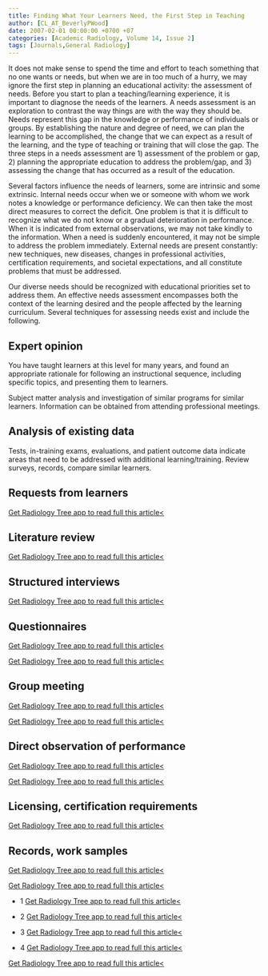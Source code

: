 ```yaml
---
title: Finding What Your Learners Need, the First Step in Teaching
author: [CL_AT_BeverlyPWood]
date: 2007-02-01 00:00:00 +0700 +07
categories: [Academic Radiology, Volume 14, Issue 2]
tags: [Journals,General Radiology]
---
```

It does not make sense to spend the time and effort to teach something that no one wants or needs, but when we are in too much of a hurry, we may ignore the first step in planning an educational activity: the assessment of needs. Before you start to plan a teaching/learning experience, it is important to diagnose the needs of the learners. A needs assessment is an exploration to contrast the way things are with the way they should be. Needs represent this gap in the knowledge or performance of individuals or groups. By establishing the nature and degree of need, we can plan the learning to be accomplished, the change that we can expect as a result of the learning, and the type of teaching or training that will close the gap. The three steps in a needs assessment are 1) assessment of the problem or gap, 2) planning the appropriate education to address the problem/gap, and 3) assessing the change that has occurred as a result of the education.

Several factors influence the needs of learners, some are intrinsic and some extrinsic. Internal needs occur when we or someone with whom we work notes a knowledge or performance deficiency. We can then take the most direct measures to correct the deficit. One problem is that it is difficult to recognize what we do not know or a gradual deterioration in performance. When it is indicated from external observations, we may not take kindly to the information. When a need is suddenly encountered, it may not be simple to address the problem immediately. External needs are present constantly: new techniques, new diseases, changes in professional activities, certification requirements, and societal expectations, and all constitute problems that must be addressed.

Our diverse needs should be recognized with educational priorities set to address them. An effective needs assessment encompasses both the context of the learning desired and the people affected by the learning curriculum. Several techniques for assessing needs exist and include the following.

## Expert opinion

You have taught learners at this level for many years, and found an appropriate rationale for following an instructional sequence, including specific topics, and presenting them to learners.

Subject matter analysis and investigation of similar programs for similar learners. Information can be obtained from attending professional meetings.

## Analysis of existing data

Tests, in-training exams, evaluations, and patient outcome data indicate areas that need to be addressed with additional learning/training. Review surveys, records, compare similar learners.

## Requests from learners

[Get Radiology Tree app to read full this article<](https://clinicalpub.com/app)

## Literature review

[Get Radiology Tree app to read full this article<](https://clinicalpub.com/app)

## Structured interviews

[Get Radiology Tree app to read full this article<](https://clinicalpub.com/app)

## Questionnaires

[Get Radiology Tree app to read full this article<](https://clinicalpub.com/app)

[Get Radiology Tree app to read full this article<](https://clinicalpub.com/app)

## Group meeting

[Get Radiology Tree app to read full this article<](https://clinicalpub.com/app)

[Get Radiology Tree app to read full this article<](https://clinicalpub.com/app)

## Direct observation of performance

[Get Radiology Tree app to read full this article<](https://clinicalpub.com/app)

[Get Radiology Tree app to read full this article<](https://clinicalpub.com/app)

## Licensing, certification requirements

[Get Radiology Tree app to read full this article<](https://clinicalpub.com/app)

## Records, work samples

[Get Radiology Tree app to read full this article<](https://clinicalpub.com/app)

[Get Radiology Tree app to read full this article<](https://clinicalpub.com/app)

- 1
[Get Radiology Tree app to read full this article<](https://clinicalpub.com/app)

- 2
[Get Radiology Tree app to read full this article<](https://clinicalpub.com/app)

- 3
[Get Radiology Tree app to read full this article<](https://clinicalpub.com/app)

- 4
[Get Radiology Tree app to read full this article<](https://clinicalpub.com/app)


[Get Radiology Tree app to read full this article<](https://clinicalpub.com/app)